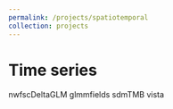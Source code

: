 ```yaml
---
permalink: /projects/spatiotemporal
collection: projects
---
```


Time series
======
nwfscDeltaGLM
glmmfields
sdmTMB
vista


